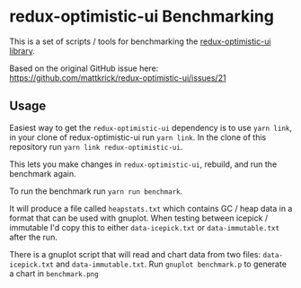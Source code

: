 # redux-optimistic-ui Benchmarking

This is a set of scripts / tools for benchmarking the [redux-optimistic-ui library](https://github.com/mattkrick/redux-optimistic-ui).

Based on the original GitHub issue here: https://github.com/mattkrick/redux-optimistic-ui/issues/21

## Usage

Easiest way to get the `redux-optimistic-ui` dependency is to use `yarn link`, in your clone of
redux-optimistic-ui run `yarn link`. In the clone of this repository run `yarn link redux-optimistic-ui`.

This lets you make changes in `redux-optimistic-ui`, rebuild, and run the benchmark again.

To run the benchmark run `yarn run benchmark`.

It will produce a file called `heapstats.txt` which contains GC / heap data in a format that can be
used with gnuplot. When testing between icepick / immutable I'd copy this to either `data-icepick.txt`
or `data-immutable.txt` after the run.

There is a gnuplot script that will read and chart data from two files: `data-icepick.txt`
and `data-immutable.txt`. Run `gnuplot benchmark.p` to generate a chart in `benchmark.png`
